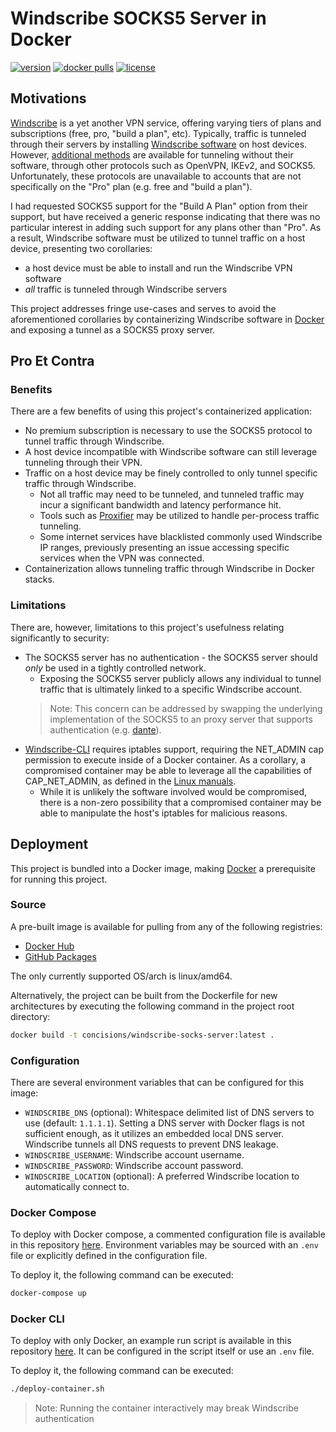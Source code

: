 # Windscribe SOCKS5 Server in Docker
[![version](https://img.shields.io/github/v/tag/concision/docker-windscribe-socks-server?color=blue&sort=semver)](https://github.com/concision/docker-windscribe-socks-server/releases)
[![docker pulls](https://img.shields.io/docker/pulls/concisions/windscribe-socks-server)](https://hub.docker.com/repository/docker/concisions/windscribe-socks-server)
[![license](https://img.shields.io/github/license/concision/docker-windscribe-socks-server)](https://github.com/concision/docker-windscribe-socks-server/blob/master/LICENSE)

## Motivations
[Windscribe](https://windscribe.com/) is a yet another VPN service, offering varying tiers of plans and subscriptions (free, pro, "build a plan", etc). Typically, traffic is tunneled through their servers by installing [Windscribe software](https://windscribe.com/download) on host devices. However, [additional methods](https://windscribe.com/features/config-generators) are available for tunneling without their software, through other protocols such as OpenVPN, IKEv2, and SOCKS5. Unfortunately, these protocols are unavailable to accounts that are not specifically on the "Pro" plan (e.g. free and "build a plan").

I had requested SOCKS5 support for the "Build A Plan" option from their support, but have received a generic response indicating that there was no particular interest in adding such support for any plans other than "Pro". As a result, Windscribe software must be utilized to tunnel traffic on a host device, presenting two corollaries:
- a host device must be able to install and run the Windscribe VPN software
- _all_ traffic is tunneled through Windscribe servers

This project addresses fringe use-cases and serves to avoid the aforementioned corollaries by containerizing Windscribe software in [Docker](https://www.docker.com/) and exposing a tunnel as a SOCKS5 proxy server.


## Pro Et Contra
### Benefits
There are a few benefits of using this project's containerized application:
- No premium subscription is necessary to use the SOCKS5 protocol to tunnel traffic through Windscribe.
- A host device incompatible with Windscribe software can still leverage tunneling through their VPN.
- Traffic on a host device may be finely controlled to only tunnel specific traffic through Windscribe.
    - Not all traffic may need to be tunneled, and tunneled traffic may incur a significant bandwidth and latency performance hit.
    - Tools such as [Proxifier](https://www.proxifier.com/) may be utilized to handle per-process traffic tunneling.
    - Some internet services have blacklisted commonly used Windscribe IP ranges, previously presenting an issue accessing specific services when the VPN was connected. 
- Containerization allows tunneling traffic through Windscribe in Docker stacks.
 
### Limitations
There are, however, limitations to this project's usefulness relating significantly to security:
- The SOCKS5 server has no authentication - the SOCKS5 server should _only_ be used in a tightly controlled network.
    - Exposing the SOCKS5 server publicly allows any individual to tunnel traffic that is ultimately linked to a specific Windscribe account.
    > Note: This concern can be addressed by swapping the underlying implementation of the SOCKS5 to an proxy server that supports authentication (e.g. [dante](https://www.inet.no/dante/)).
- [Windscribe-CLI](https://windscribe.com/guides/linux) requires iptables support, requiring the NET_ADMIN cap permission to execute inside of a Docker container. As a corollary, a compromised container may be able to leverage all the capabilities of CAP_NET_ADMIN, as defined in the [Linux manuals](http://man7.org/linux/man-pages/man7/capabilities.7.html).
    - While it is unlikely the software involved would be compromised, there is a non-zero possibility that a compromised container may be able to manipulate the host's iptables for malicious reasons.


## Deployment
This project is bundled into a Docker image, making [Docker](https://www.docker.com/) a prerequisite for running this project.

### Source
A pre-built image is available for pulling from any of the following registries:
- [Docker Hub](https://hub.docker.com/r/concisions/windscribe-socks-server)
- [GitHub Packages](https://github.com/concision/docker-windscribe-socks-server/packages)

The only currently supported OS/arch is linux/amd64.

Alternatively, the project can be built from the Dockerfile for new architectures by executing the following command in the project root directory:
```bash
docker build -t concisions/windscribe-socks-server:latest .
```

### Configuration
There are several environment variables that can be configured for this image:
- `WINDSCRIBE_DNS` (optional): Whitespace delimited list of DNS servers to use (default: `1.1.1.1`). Setting a DNS server with Docker flags is not sufficient enough, as it utilizes an embedded local DNS server. Windscribe tunnels all DNS requests to prevent DNS leakage.
- `WINDSCRIBE_USERNAME`: Windscribe account username.
- `WINDSCRIBE_PASSWORD`: Windscribe account password.
- `WINDSCRIBE_LOCATION` (optional): A preferred Windscribe location to automatically connect to.

### Docker Compose
To deploy with Docker compose, a commented configuration file is available in this repository [here](https://github.com/concision/docker-windscribe-socks-server/blob/master/docker-compose.yml). Environment variables may be sourced with an `.env` file or explicitly defined in the configuration file.

To deploy it, the following command can be executed:
```bash
docker-compose up
```

### Docker CLI
To deploy with only Docker, an example run script is available in this repository [here](https://github.com/concision/docker-windscribe-socks-server/blob/master/deploy-container.sh). It can be configured in the script itself or use an `.env` file.

To deploy it, the following command can be executed:
```bash
./deploy-container.sh
```
> Note: Running the container interactively may break Windscribe authentication
